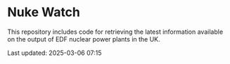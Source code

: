 # Nuke Watch

This repository includes code for retrieving the latest information available on the output of EDF nuclear power plants in the UK.

Last updated: 2025-03-06 07:15